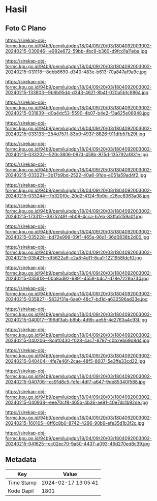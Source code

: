 # Hasil

## Foto C Plano

https://sirekap-obj-formc.kpu.go.id/94b9/pemilu/pdpr/18/04/09/20/03/1804092003002-20240215-030946--e982e672-59bb-4bc8-b360-d9fcd1a11eba.jpg

https://sirekap-obj-formc.kpu.go.id/94b9/pemilu/pdpr/18/04/09/20/03/1804092003002-20240215-031118--8dbb8690-d340-483e-b613-70a847af9a9e.jpg

https://sirekap-obj-formc.kpu.go.id/94b9/pemilu/pdpr/18/04/09/20/03/1804092003002-20240215-133803--9b6b95d4-d343-4621-8b4f-020a5b1c9864.jpg

https://sirekap-obj-formc.kpu.go.id/94b9/pemilu/pdpr/18/04/09/20/03/1804092003002-20240215-031839--d0a4dc53-5590-4b07-b4e2-f3a625e08948.jpg

https://sirekap-obj-formc.kpu.go.id/94b9/pemilu/pdpr/18/04/09/20/03/1804092003002-20240215-033133--254d757f-83b0-4937-8826-911dfb57b29f.jpg

https://sirekap-obj-formc.kpu.go.id/94b9/pemilu/pdpr/18/04/09/20/03/1804092003002-20240215-033202--520c3806-097d-458b-875d-135792af831e.jpg

https://sirekap-obj-formc.kpu.go.id/94b9/pemilu/pdpr/18/04/09/20/03/1804092003002-20240215-033221--3b17b9bd-2522-40a6-91de-e051a59ad4f2.jpg

https://sirekap-obj-formc.kpu.go.id/94b9/pemilu/pdpr/18/04/09/20/03/1804092003002-20240215-033244--7b320f0c-20d2-4124-9b9d-c26ec8363a08.jpg

https://sirekap-obj-formc.kpu.go.id/94b9/pemilu/pdpr/18/04/09/20/03/1804092003002-20240215-173312--38752491-eb08-4cca-b7eb-83ffa5159a0f.jpg

https://sirekap-obj-formc.kpu.go.id/94b9/pemilu/pdpr/18/04/09/20/03/1804092003002-20240215-035228--bd72e999-09f1-465a-96d1-36d0838b2d00.jpg

https://sirekap-obj-formc.kpu.go.id/94b9/pemilu/pdpr/18/04/09/20/03/1804092003002-20240215-035421--df5622a9-c2a8-4df1-8ca1-1221958fdcf0.jpg

https://sirekap-obj-formc.kpu.go.id/94b9/pemilu/pdpr/18/04/09/20/03/1804092003002-20240215-035618--00a8ad92-6891-4559-b4c7-d78e7229a734.jpg

https://sirekap-obj-formc.kpu.go.id/94b9/pemilu/pdpr/18/04/09/20/03/1804092003002-20240215-035827--5832f31a-6ae0-48c7-bd1d-a632596ad33e.jpg

https://sirekap-obj-formc.kpu.go.id/94b9/pemilu/pdpr/18/04/09/20/03/1804092003002-20240215-040017--196df3ab-b9bb-4d9b-ae55-4e2763a4c93f.jpg

https://sirekap-obj-formc.kpu.go.id/94b9/pemilu/pdpr/18/04/09/20/03/1804092003002-20240215-040206--8c6f0430-f028-4ac7-8797-c0b2eb69d8d4.jpg

https://sirekap-obj-formc.kpu.go.id/94b9/pemilu/pdpr/18/04/09/20/03/1804092003002-20240215-040404--4fe7e46f-2cae-48f5-8607-5e3ffe33cd22.jpg

https://sirekap-obj-formc.kpu.go.id/94b9/pemilu/pdpr/18/04/09/20/03/1804092003002-20240215-040706--cc91d8c5-fdfe-4df7-a647-9de85340f588.jpg

https://sirekap-obj-formc.kpu.go.id/94b9/pemilu/pdpr/18/04/09/20/03/1804092003002-20240215-040938--eee70cf8-465b-4b36-ae91-40e7dc1b92de.jpg

https://sirekap-obj-formc.kpu.go.id/94b9/pemilu/pdpr/18/04/09/20/03/1804092003002-20240215-160105--8ff6c8b0-8742-4296-90b9-efe35d1b3f2c.jpg

https://sirekap-obj-formc.kpu.go.id/94b9/pemilu/pdpr/18/04/09/20/03/1804092003002-20240215-041625--cc02ec70-9a50-4437-a093-46d270ed8c39.jpg


## Metadata

| Key        | Value               |
| ---------- | ------------------- |
| Time Stamp | 2024-02-17 13:05:41 |
| Kode Dapil | 1801                |



